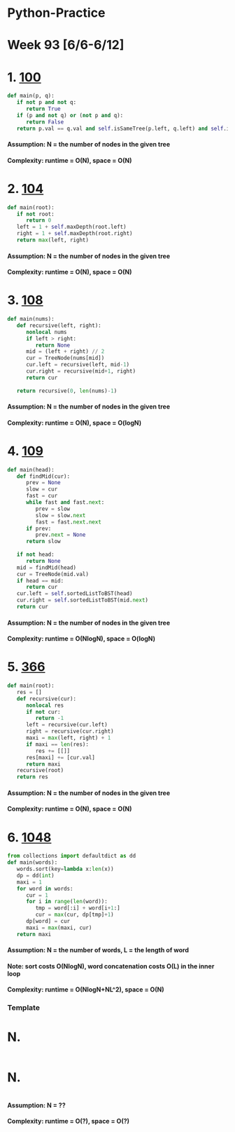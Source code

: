 # Python-Practice

# Week 93 [6/6-6/12]

# 1. [100](https://leetcode.com/problems/same-tree/)
```python
def main(p, q):
   if not p and not q:
      return True
   if (p and not q) or (not p and q):
      return False
   return p.val == q.val and self.isSameTree(p.left, q.left) and self.isSameTree(p.right, q.right)
```
#### Assumption: N = the number of nodes in the given tree
#### Complexity: runtime = O(N), space = O(N)

# 2. [104](https://leetcode.com/problems/maximum-depth-of-binary-tree/)
```python
def main(root):
   if not root:
      return 0
   left = 1 + self.maxDepth(root.left)
   right = 1 + self.maxDepth(root.right)
   return max(left, right)
```
#### Assumption: N = the number of nodes in the given tree
#### Complexity: runtime = O(N), space = O(N)

# 3. [108](https://leetcode.com/problems/convert-sorted-array-to-binary-search-tree/)
```python
def main(nums):
   def recursive(left, right):
      nonlocal nums
      if left > right:
         return None
      mid = (left + right) // 2
      cur = TreeNode(nums[mid])
      cur.left = recursive(left, mid-1)
      cur.right = recursive(mid+1, right)
      return cur
   
   return recursive(0, len(nums)-1)
```
#### Assumption: N = the number of nodes in the given tree
#### Complexity: runtime = O(N), space = O(logN)

# 4. [109](https://leetcode.com/problems/convert-sorted-list-to-binary-search-tree/)
```python
def main(head):
   def findMid(cur):
      prev = None
      slow = cur
      fast = cur
      while fast and fast.next:
         prev = slow
         slow = slow.next
         fast = fast.next.next
      if prev:
         prev.next = None
      return slow
   
   if not head:
      return None
   mid = findMid(head)
   cur = TreeNode(mid.val)
   if head == mid:
      return cur
   cur.left = self.sortedListToBST(head)
   cur.right = self.sortedListToBST(mid.next)
   return cur
```
#### Assumption: N = the number of nodes in the given tree
#### Complexity: runtime = O(NlogN), space = O(logN)

# 5. [366](https://leetcode.com/problems/find-leaves-of-binary-tree/)
```python
def main(root):
   res = []
   def recursive(cur):
      nonlocal res
      if not cur:
         return -1
      left = recursive(cur.left)
      right = recursive(cur.right)
      maxi = max(left, right) + 1
      if maxi == len(res):
         res += [[]]
      res[maxi] += [cur.val]
      return maxi
   recursive(root)
   return res
```
#### Assumption: N = the number of nodes in the given tree
#### Complexity: runtime = O(N), space = O(N)

# 6. [1048](https://leetcode.com/problems/longest-string-chain/)
```python
from collections import defaultdict as dd
def main(words):
   words.sort(key=lambda x:len(x))
   dp = dd(int)
   maxi = 1
   for word in words:
      cur = 1
      for i in range(len(word)):
         tmp = word[:i] + word[i+1:]
         cur = max(cur, dp[tmp]+1)
      dp[word] = cur
      maxi = max(maxi, cur)
   return maxi
```
#### Assumption: N = the number of words, L = the length of word
#### Note: sort costs O(NlogN), word concatenation costs O(L) in the inner loop
#### Complexity: runtime = O(NlogN+NL^2), space = O(N)


### Template
# N. []()
```sql
```

# N. []()
```python
```
#### Assumption: N = ??
#### Complexity: runtime = O(?), space = O(?)
